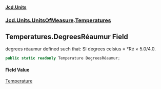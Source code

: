#### [Jcd.Units](index 'index')
### [Jcd.Units.UnitsOfMeasure](Jcd.Units.UnitsOfMeasure 'Jcd.Units.UnitsOfMeasure').[Temperatures](Temperatures 'Jcd.Units.UnitsOfMeasure.Temperatures')

## Temperatures.DegreesRéaumur Field

degrees réaumur defined such that: SI degrees celsius = °Ré × 5.0/4.0.

```csharp
public static readonly Temperature DegreesRéaumur;
```

#### Field Value
[Temperature](Temperature 'Jcd.Units.UnitTypes.Temperature')